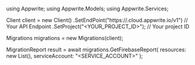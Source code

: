 using Appwrite;
using Appwrite.Models;
using Appwrite.Services;

Client client = new Client()
    .SetEndPoint("https://<REGION>.cloud.appwrite.io/v1") // Your API Endpoint
    .SetProject("<YOUR_PROJECT_ID>"); // Your project ID

Migrations migrations = new Migrations(client);

MigrationReport result = await migrations.GetFirebaseReport(
    resources: new List<string>(),
    serviceAccount: "<SERVICE_ACCOUNT>"
);